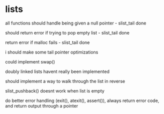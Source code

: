 # lists

all functions should handle being given a null pointer - slist_tail done

should return error if trying to pop empty list - slist_tail done

return error if malloc fails - slist_tail done

i should make some tail pointer optimizations

could implement swap()

doubly linked lists havent really been implemented

should implement a way to walk through the list in reverse

slist_pushback() doesnt work when list is empty

do better error handling (exit(), atexit(), assert()), always return error code, and return output through a pointer
